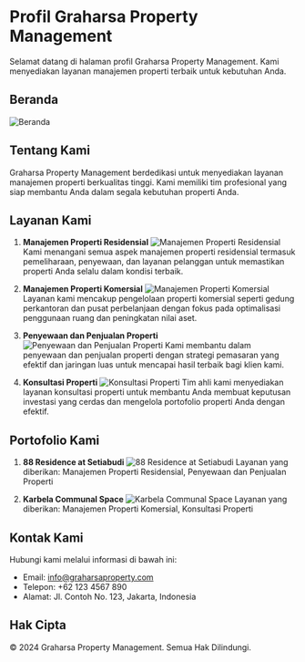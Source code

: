 # Profil Graharsa Property Management

Selamat datang di halaman profil Graharsa Property Management. Kami menyediakan layanan manajemen properti terbaik untuk kebutuhan Anda.

## Beranda

![Beranda](image/about.jpg)

## Tentang Kami

Graharsa Property Management berdedikasi untuk menyediakan layanan manajemen properti berkualitas tinggi. Kami memiliki tim profesional yang siap membantu Anda dalam segala kebutuhan properti Anda.

## Layanan Kami

1. **Manajemen Properti Residensial**
   ![Manajemen Properti Residensial](image/layanan_1.jpg)
   Kami menangani semua aspek manajemen properti residensial termasuk pemeliharaan, penyewaan, dan layanan pelanggan untuk memastikan properti Anda selalu dalam kondisi terbaik.

2. **Manajemen Properti Komersial**
   ![Manajemen Properti Komersial](image/layanan_2.jpg)
   Layanan kami mencakup pengelolaan properti komersial seperti gedung perkantoran dan pusat perbelanjaan dengan fokus pada optimalisasi penggunaan ruang dan peningkatan nilai aset.

3. **Penyewaan dan Penjualan Properti**
   ![Penyewaan dan Penjualan Properti](image/layanan_3.jpg)
   Kami membantu dalam penyewaan dan penjualan properti dengan strategi pemasaran yang efektif dan jaringan luas untuk mencapai hasil terbaik bagi klien kami.

4. **Konsultasi Properti**
   ![Konsultasi Properti](image/layanan_4.jpg)
   Tim ahli kami menyediakan layanan konsultasi properti untuk membantu Anda membuat keputusan investasi yang cerdas dan mengelola portofolio properti Anda dengan efektif.

## Portofolio Kami

1. **88 Residence at Setiabudi**
   ![88 Residence at Setiabudi](image/properti_1.jpg)
   Layanan yang diberikan: Manajemen Properti Residensial, Penyewaan dan Penjualan Properti

2. **Karbela Communal Space**
   ![Karbela Communal Space](image/communal_space.jpg)
   Layanan yang diberikan: Manajemen Properti Komersial, Konsultasi Properti

## Kontak Kami

Hubungi kami melalui informasi di bawah ini:

- Email: info@graharsaproperty.com
- Telepon: +62 123 4567 890
- Alamat: Jl. Contoh No. 123, Jakarta, Indonesia

## Hak Cipta

&copy; 2024 Graharsa Property Management. Semua Hak Dilindungi.
